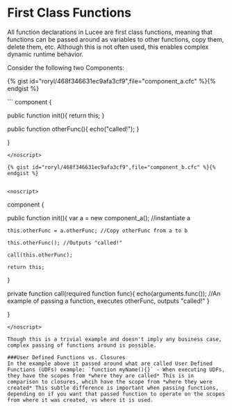 # First Class Functions

All function declarations in Lucee are first class functions, meaning that functions can be passed around as variables to other functions, copy them, delete them, etc. Although this is not often used, this enables complex dynamic runtime behavior. 

Consider the following two Components:

{% gist id="roryl/468f346631ec9afa3cf9",file="component_a.cfc" %}{% endgist %}

<noscript>
```
component { 
  
  public function init(){
    return this;
  }
  
  public function otherFunc(){
    echo("called!");
  }

}
```
</noscript>

{% gist id="roryl/468f346631ec9afa3cf9",file="component_b.cfc" %}{% endgist %}


<noscript>
```
component { 
  
  public function init(){
    var a = new component_a(); //instantiate a
    
    this.otherFunc = a.otherFunc; //Copy otherFunc from a to b
    
    this.otherFunc(); //Outputs "called!"
    
    call(this.otherFunc);
    
    return this;
  }
  
  private function call(required function func){
    echo(arguments.func()); //An example of passing a function, executes otherFunc, outputs "called!"
  } 

}
```
</noscript>

Though this is a trivial example and doesn't imply any business case, complex passing of functions around is possible. 

###User Defined Functions vs. Closures
In the example above it passed around what are called User Defined Functions (UDFs) example: `function myName(){}` - When executing UDFs, they have the scopes from *where they are called* This is in comparison to closures, whcih have the scope from *where they were created* This subtle difference is important when passing functions, depending on if you want that passed function to operate on the scopes from where it was created, vs where it is used. 